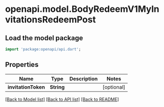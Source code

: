 # openapi.model.BodyRedeemV1MyInvitationsRedeemPost

## Load the model package
```dart
import 'package:openapi/api.dart';
```

## Properties
Name | Type | Description | Notes
------------ | ------------- | ------------- | -------------
**invitationToken** | **String** |  | [optional] 

[[Back to Model list]](../README.md#documentation-for-models) [[Back to API list]](../README.md#documentation-for-api-endpoints) [[Back to README]](../README.md)


